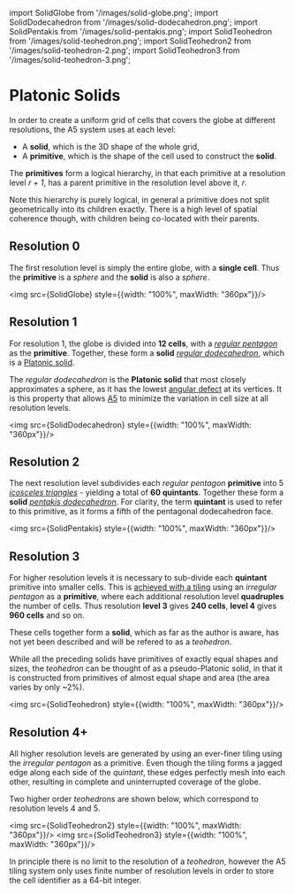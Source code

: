 import SolidGlobe from '/images/solid-globe.png';
import SolidDodecahedron from '/images/solid-dodecahedron.png';
import SolidPentakis from '/images/solid-pentakis.png';
import SolidTeohedron from '/images/solid-teohedron.png';
import SolidTeohedron2 from '/images/solid-teohedron-2.png';
import SolidTeohedron3 from '/images/solid-teohedron-3.png';

# Platonic Solids

In order to create a uniform grid of cells that covers the globe at different resolutions, the A5 system uses at each level:

- A **solid**, which is the 3D shape of the whole grid,
- A **primitive**, which is the shape of the cell used to construct the **solid**.

The **primitives** form a logical hierarchy, in that each primitive at a resolution level *r + 1*, has a parent primitive in the resolution level above it, *r*.

Note this hierarchy is purely logical, in general a primitive does not split geometrically into its children exactly. There is a high level of spatial coherence though, with children being co-located with their parents.

## Resolution 0

The first resolution level is simply the entire globe, with a **single cell**. Thus the **primitive** is a *sphere* and the **solid** is also a *sphere*.

<img src={SolidGlobe} style={{width: "100%", maxWidth: "360px"}}/>

## Resolution 1

For resolution 1, the globe is divided into **12 cells**, with a [*regular pentagon*](https://en.wikipedia.org/wiki/Regular_polygon) as the **primitive**. Together, these form a **solid** [*regular dodecahedron*](https://en.wikipedia.org/wiki/Regular_dodecahedron), which is a [Platonic solid](https://en.wikipedia.org/wiki/Platonic_solid).

The *regular dodecahedron* is the **Platonic solid** that most closely approximates a sphere, as it has the lowest [angular defect](https://en.wikipedia.org/wiki/Angular_defect) at its vertices. It is this property that allows [A5](https://a5geo.org/) to minimize the variation in cell size at all resolution levels.

<img src={SolidDodecahedron} style={{width: "100%", maxWidth: "360px"}}/>

## Resolution 2

The next resolution level subdivides each *regular pentagon* **primitive** into 5 [*icosceles triangles*](https://en.wikipedia.org/wiki/Isosceles_triangle) - yielding a total of **60 quintants**. Together these form a **solid** [*pentakis dodecahedron*](https://en.wikipedia.org/wiki/Pentakis_dodecahedron). For clarity, the term **quintant** is used to refer to this primitive, as it forms a fifth of the pentagonal dodecahedron face.

<img src={SolidPentakis} style={{width: "100%", maxWidth: "360px"}}/>

## Resolution 3

For higher resolution levels it is necessary to sub-divide each **quintant** primitive into smaller cells. This is [achieved with a tiling](./the-pentagon-that-could) using an *irregular pentagon* as a **primitive**, where each additional resolution level **quadruples** the number of cells. Thus resolution **level 3** gives **240 cells**, **level 4** gives **960 cells** and so on.

These cells together form a **solid**, which as far as the author is aware, has not yet been described and will be refered to as a *teohedron*.

While all the preceding solids have primitives of exactly equal shapes and sizes, the *teohedron* can be thought of as a pseudo-Platonic solid, in that it is constructed from primitives of almost equal shape and area (the area varies by only ~2%).

<img src={SolidTeohedron} style={{width: "100%", maxWidth: "360px"}}/>

## Resolution 4+

All higher resolution levels are generated by using an ever-finer tiling using the *irregular pentagon* as a primitive. Even though the tiling forms a jagged edge along each side of the *quintant*, these edges perfectly mesh into each other, resulting in complete and uninterrupted coverage of the globe.

Two higher order *teohedrons* are shown below, which correspond to resolution levels 4 and 5.

<img src={SolidTeohedron2} style={{width: "100%", maxWidth: "360px"}}/>
<img src={SolidTeohedron3} style={{width: "100%", maxWidth: "360px"}}/>

In principle there is no limit to the resolution of a *teohedron*, however the A5 tiling system only uses finite number of resolution levels in order to store the cell identifier as a 64-bit integer.
